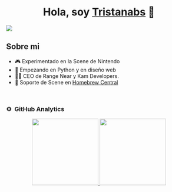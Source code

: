 <div align="center">
<h1 align="center">Hola, soy <a href="https://linktr.ee/Tristanabs">Tristanabs</a> 👋</h1>
</div>
<img src="https://i.imgur.com/DG1o02b.png">


## Sobre mi

- 🎮 Experimentado en la Scene de Nintendo
- 🐍 Empezando en Python y en diseño web
- 🧑‍💼 CEO de Range Near y Kam Developers.
- 💬 Soporte de Scene en [Homebrew Central](https://discord.gg/QuMxeWGAMF)
<br>


### ⚙️ &nbsp;GitHub Analytics

<p align="center">
<a href="https://github.com/Tristanabs">
  <img height="180em" src="https://github-readme-stats-eight-theta.vercel.app/api?username=ArisGuimera&show_icons=true&theme=algolia&include_all_commits=true&count_private=true"/>
  <img height="180em" src="https://github-readme-stats-eight-theta.vercel.app/api/top-langs/?username=ArisGuimera&layout=compact&langs_count=8&theme=algolia"/>
</a>
</p>
